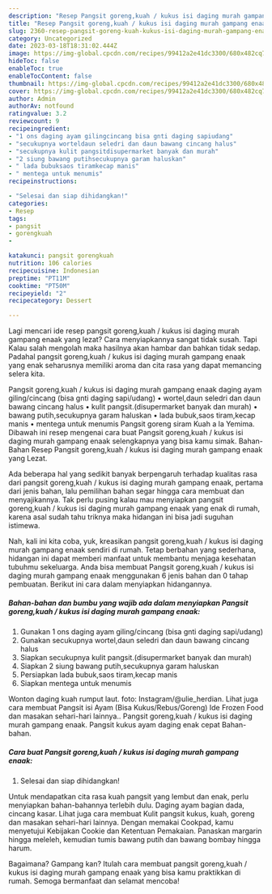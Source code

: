 ```yaml
---
description: "Resep Pangsit goreng,kuah / kukus isi daging murah gampang enaak yang Bikin Ngiler, Buat Buka Puasa Lezat Sekali"
title: "Resep Pangsit goreng,kuah / kukus isi daging murah gampang enaak yang Bikin Ngiler, Buat Buka Puasa Lezat Sekali"
slug: 2360-resep-pangsit-goreng-kuah-kukus-isi-daging-murah-gampang-enaak-yang-bikin-ngiler-buat-buka-puasa-lezat-sekali
category: Uncategorized
date: 2023-03-18T18:31:02.444Z
image: https://img-global.cpcdn.com/recipes/99412a2e41dc3300/680x482cq70/pangsit-gorengkuah-kukus-isi-daging-murah-gampang-enaak-foto-resep-utama.jpg
hideToc: false
enableToc: true
enableTocContent: false
thumbnail: https://img-global.cpcdn.com/recipes/99412a2e41dc3300/680x482cq70/pangsit-gorengkuah-kukus-isi-daging-murah-gampang-enaak-foto-resep-utama.jpg
cover: https://img-global.cpcdn.com/recipes/99412a2e41dc3300/680x482cq70/pangsit-gorengkuah-kukus-isi-daging-murah-gampang-enaak-foto-resep-utama.jpg
author: Admin
authorAv: notfound
ratingvalue: 3.2
reviewcount: 9
recipeingredient:
- "1 ons daging ayam gilingcincang bisa gnti daging sapiudang"
- "secukupnya worteldaun seledri dan daun bawang cincang halus"
- "secukupnya kulit pangsitdisupermarket banyak dan murah"
- "2 siung bawang putihsecukupnya garam haluskan"
- " lada bubuksaos tiramkecap manis"
- " mentega untuk menumis"
recipeinstructions:

- "Selesai dan siap dihidangkan!"
categories:
- Resep
tags:
- pangsit
- gorengkuah
- 

katakunci: pangsit gorengkuah  
nutrition: 106 calories
recipecuisine: Indonesian
preptime: "PT11M"
cooktime: "PT50M"
recipeyield: "2"
recipecategory: Dessert

---
```



Lagi mencari ide resep pangsit goreng,kuah / kukus isi daging murah gampang enaak yang lezat? Cara menyiapkannya sangat tidak susah. Tapi Kalau salah mengolah maka hasilnya akan hambar dan bahkan tidak sedap. Padahal pangsit goreng,kuah / kukus isi daging murah gampang enaak yang enak seharusnya memiliki aroma dan cita rasa yang dapat memancing selera kita.


Pangsit goreng,kuah / kukus isi daging murah gampang enaak daging ayam giling/cincang (bisa gnti daging sapi/udang) • wortel,daun seledri dan daun bawang cincang halus • kulit pangsit.(disupermarket banyak dan murah) • bawang putih,secukupnya garam haluskan • lada bubuk,saos tiram,kecap manis • mentega untuk menumis Pangsit goreng siram Kuah a la Yemima. Dibawah ini resep mengenai cara buat Pangsit goreng,kuah / kukus isi daging murah gampang enaak selengkapnya yang bisa kamu simak. Bahan-Bahan Resep Pangsit goreng,kuah / kukus isi daging murah gampang enaak yang Lezat.

Ada beberapa hal yang sedikit banyak berpengaruh terhadap kualitas rasa dari pangsit goreng,kuah / kukus isi daging murah gampang enaak, pertama dari jenis bahan, lalu pemilihan bahan segar hingga cara membuat dan menyajikannya. Tak perlu pusing kalau mau menyiapkan pangsit goreng,kuah / kukus isi daging murah gampang enaak yang enak di rumah, karena asal sudah tahu triknya maka hidangan ini bisa jadi suguhan istimewa.


Nah, kali ini kita coba, yuk, kreasikan pangsit goreng,kuah / kukus isi daging murah gampang enaak sendiri di rumah. Tetap berbahan yang sederhana, hidangan ini dapat memberi manfaat untuk membantu menjaga kesehatan tubuhmu sekeluarga. Anda bisa membuat Pangsit goreng,kuah / kukus isi daging murah gampang enaak menggunakan 6 jenis bahan dan 0 tahap pembuatan. Berikut ini cara dalam menyiapkan hidangannya.

<!--inarticleads1-->

##### Bahan-bahan dan bumbu yang wajib ada dalam menyiapkan Pangsit goreng,kuah / kukus isi daging murah gampang enaak:

1. Gunakan 1 ons daging ayam giling/cincang (bisa gnti daging sapi/udang)
1. Gunakan secukupnya wortel,daun seledri dan daun bawang cincang halus
1. Siapkan secukupnya kulit pangsit.(disupermarket banyak dan murah)
1. Siapkan 2 siung bawang putih,secukupnya garam haluskan
1. Persiapkan  lada bubuk,saos tiram,kecap manis
1. Siapkan  mentega untuk menumis


Wonton daging kuah rumput laut. foto: Instagram/@ulie_herdian. Lihat juga cara membuat Pangsit isi Ayam (Bisa Kukus/Rebus/Goreng) Ide Frozen Food dan masakan sehari-hari lainnya.. Pangsit goreng,kuah / kukus isi daging murah gampang enaak. Pangsit kukus ayam daging enak cepat Bahan-bahan. 

<!--inarticleads2-->

##### Cara buat Pangsit goreng,kuah / kukus isi daging murah gampang enaak:


1. Selesai dan siap dihidangkan!

Untuk mendapatkan cita rasa kuah pangsit yang lembut dan enak, perlu menyiapkan bahan-bahannya terlebih dulu. Daging ayam bagian dada, cincang kasar. Lihat juga cara membuat Kulit pangsit kukus, kuah, goreng dan masakan sehari-hari lainnya. Dengan memakai Cookpad, kamu menyetujui Kebijakan Cookie dan Ketentuan Pemakaian. Panaskan margarin hingga meleleh, kemudian tumis bawang putih dan bawang bombay hingga harum. 

Bagaimana? Gampang kan? Itulah cara membuat pangsit goreng,kuah / kukus isi daging murah gampang enaak yang bisa kamu praktikkan di rumah. Semoga bermanfaat dan selamat mencoba!
